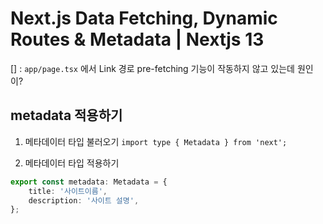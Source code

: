 # Next.js Data Fetching, Dynamic Routes & Metadata | Nextjs 13

[] : `app/page.tsx` 에서 Link 경로 pre-fetching 기능이 작동하지 않고 있는데 원인이?

## metadata 적용하기

1. 메타데이터 타입 불러오기
   `import type { Metadata } from 'next';`

2. 메타데이터 타입 적용하기

```ts
export const metadata: Metadata = {
	title: '사이트이름',
	description: '사이트 설명',
};
```
